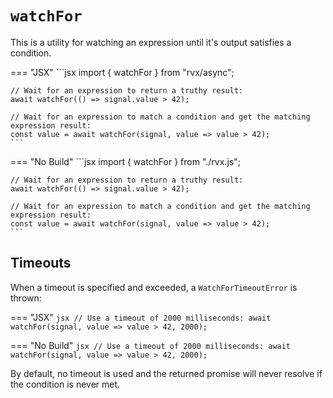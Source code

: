 # `watchFor`
This is a utility for watching an expression until it's output satisfies a condition.

=== "JSX"
	```jsx
	import { watchFor } from "rvx/async";

	// Wait for an expression to return a truthy result:
	await watchFor(() => signal.value > 42);

	// Wait for an expression to match a condition and get the matching expression result:
	const value = await watchFor(signal, value => value > 42);
	```

=== "No Build"
	```jsx
	import { watchFor } from "./rvx.js";

	// Wait for an expression to return a truthy result:
	await watchFor(() => signal.value > 42);

	// Wait for an expression to match a condition and get the matching expression result:
	const value = await watchFor(signal, value => value > 42);
	```

## Timeouts
When a timeout is specified and exceeded, a `WatchForTimeoutError` is thrown:

=== "JSX"
	```jsx
	// Use a timeout of 2000 milliseconds:
	await watchFor(signal, value => value > 42, 2000);
	```

=== "No Build"
	```jsx
	// Use a timeout of 2000 milliseconds:
	await watchFor(signal, value => value > 42, 2000);
	```

By default, no timeout is used and the returned promise will never resolve if the condition is never met.
